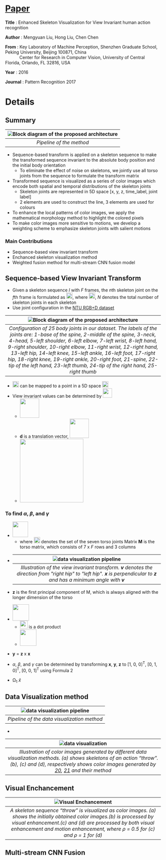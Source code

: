 
# [Paper](https://webpages.uncc.edu/cchen62/PR_2017.pdf)
**Title**   :  Enhanced Skeleton Visualization for View Invariant human action recognition  

**Author**  : Mengyuan Liu, Hong Liu, Chen Chen

**From**   :   Key Laboratory of Machine Perception, Shenzhen Graduate School, Peking University, Beijing 100871, China    
&emsp;&emsp;&emsp;&nbsp;Center for Research in Computer Vision, University of Central Florida, Orlando, FL 32816, USA 

**Year**  :   2016  

**Journal** : Pattern Recognition 2017  

# Details
## Summary
|![Block diagram of the proposed architecture](Images/Enhanced_skeleton_visualization_for_view_invariant_human_action_recognition/Method_pipeline.png)|
|:--:| 
| *Pipeline of the method* |
* Sequence-based transform is applied on a skeleton sequence to make the transformed
  sequence invariant to the absolute body position and the initial body orientation
    * To eliminate the effect of noise on skeletons, we jointly use all torso joints
      from the sequence to formulate the transform matrix
* Transformed sequence is visualized as a series of color images which encode both
  spatial and temporal distributions of the skeleton joints
    * Skeleton joints are represented in 5D space [x, y, z, time_label, joint label]
    * 2 elements are used to construct the line, 3 elements are used for colours
* To enhance the local patterns of color images, we apply the mathematical
  morphology method to highlight the colored pixels
* To make color images more sensitive to motions, we develop a weighting scheme to 
  emphasize skeleton joints with salient motions

### Main Contributions
* Sequence-based view invariant transform
* Enchanced skeleton visualization method
* Weighted fusion method for multi-stream CNN fusion model

## Sequence-based View Invariant Transform
* Given a skeleton sequence *I* with *F* frames, the *n*th skeleton joint on the 
  *f*th frame is formulated as <img src="Images/Enhanced_skeleton_visualization_for_view_invariant_human_action_recognition/pnf_formula.png" height="20px">, where <img src="Images/Enhanced_skeleton_visualization_for_view_invariant_human_action_recognition/fn.png" height="20px">, *N* denotes the total number of skeleton joints in each skeleton
* Use joint configuration in the [NTU RGB+D dataset](https://arxiv.org/pdf/1604.02808.pdf)

|![Block diagram of the proposed architecture](Images/Enhanced_skeleton_visualization_for_view_invariant_human_action_recognition/NTU_RGB+D_joint_configuration.png)|
|:--:| 
| *Configuration of 25 body joints in our dataset. The labels of the joints are:  1-base of the spine, 2-middle of the spine, 3-neck, 4-head, 5-left shoulder, 6-left   elbow, 7-left wrist, 8-left hand, 9-right shoulder, 10-right elbow, 11-right wrist, 12-right hand, 13-left hip, 14-left knee, 15-left ankle, 16-left foot, 17-right hip, 18-right knee, 19-right ankle, 20-right foot, 21-spine, 22-tip of the left hand, 23-left thumb, 24-tip of the right hand, 25-right thumb* |
* <img src="Images/Enhanced_skeleton_visualization_for_view_invariant_human_action_recognition/pfn.png" height="20px"> can be mapped to a point in a 5D space <img src="Images/Enhanced_skeleton_visualization_for_view_invariant_human_action_recognition/ohm0_formula.png" height="20px">
* View invariant values can be determined by <img src="Images/Enhanced_skeleton_visualization_for_view_invariant_human_action_recognition/viv_formula.png" height="30px">
    * <img src="Images/Enhanced_skeleton_visualization_for_view_invariant_human_action_recognition/prd_def.png" height="62px"> 
    * **d** is a translation vector,  <img src="Images/Enhanced_skeleton_visualization_for_view_invariant_human_action_recognition/d_vector.png" height="62px"> 
    *  <img src="Images/Enhanced_skeleton_visualization_for_view_invariant_human_action_recognition/rotation_matrix.png" height="205px"> 

### To find *α*, *β*, and *γ*
* <img src="Images/Enhanced_skeleton_visualization_for_view_invariant_human_action_recognition/formula_7.png" height="50px">

    * where <img src="Images/Enhanced_skeleton_visualization_for_view_invariant_human_action_recognition/null.png" height="20px"> denotes the set of the seven torso joints
    Matrix **M** is the torso matrix, which consists of 7 x *F* rows and 3 columns

* |![data visualization pipeline](Images/Enhanced_skeleton_visualization_for_view_invariant_human_action_recognition/fig3.png)|
    |:--:| 
    | *Illustration of the view invariant transform. **v** denotes the direction from "right hip" to "left hip". **x** is perpendicular to **z** and has a minimum angle with **v*** |

* **z** is the first principal component of M, which is always aligned with the longer dimension of the torso
* <img src="Images/Enhanced_skeleton_visualization_for_view_invariant_human_action_recognition/formula_8.png" height="53px">

    * <img src="Images/Enhanced_skeleton_visualization_for_view_invariant_human_action_recognition/dot_prod.png" height="25px"> is a dot product
    * <img src="Images/Enhanced_skeleton_visualization_for_view_invariant_human_action_recognition/formula_9.png" height="53px">
* **y** = **z** x **x**
* *α*, *β*, and *γ* can be determined by transforming **x**, **y**, **z** to [1, 0, 0]<sup>T</sup>, [0, 1, 0]<sup>T</sup>, [0, 0, 1]<sup>T</sup> using Formula 2
* Ω<sub>1</sub>
 $\hat{x}$
## Data Visualization method
|![data visualization pipeline](Images/Enhanced_skeleton_visualization_for_view_invariant_human_action_recognition/data_visualization_pipeline.png)|
|:--:| 
| *Pipeline of the data visualization method* |
* 
|![data visualization](Images/Enhanced_skeleton_visualization_for_view_invariant_human_action_recognition/data_visualization.png)|
|:--:| 
| *Illustration of color images generated by different data visualization methods. (a) shows skeletons of an action “throw”. (b), (c) and (d), respectively shows color images generated by [20](https://arxiv.org/pdf/1611.02447.pdf), [21](https://sci-hub.tw/https://ieeexplore.ieee.org/abstract/document/7486569) and their method* |

## Visual Enchancement
|![Visual Enchancement](Images/Enhanced_skeleton_visualization_for_view_invariant_human_action_recognition/visual_enhancement.png)|
|:--:| 
| *A skeleton sequence “throw” is visualized as color images. (a) shows the initially obtained color images.(b) is processed by visual enhancement.(c) and (d) are processed by both visual enhancement and motion enhancement, where ρ = 0.5 for (c) and ρ = 1 for (d)* |

## Multi-stream CNN Fusion
